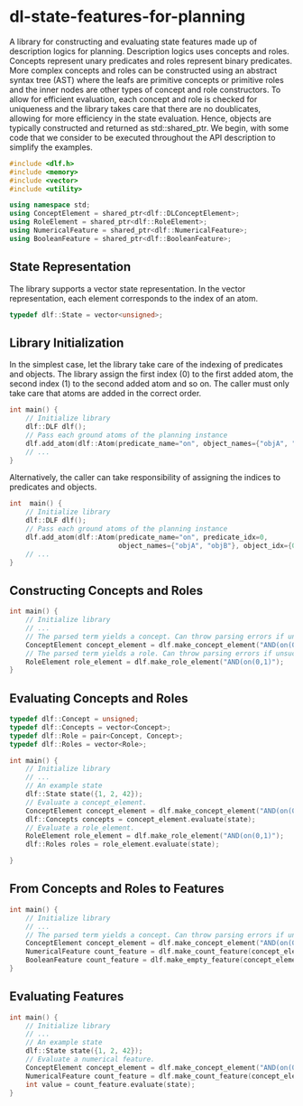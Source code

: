 
# dl-state-features-for-planning

A library for constructing and evaluating state features made up of description logics for planning.
Description logics uses concepts and roles. Concepts represent unary predicates and roles represent binary predicates. More complex concepts and roles can be constructed using an abstract syntax tree (AST) where the leafs are primitive concepts or primitive roles and the inner nodes are other types of concept and role constructors. To allow for efficient evaluation, each concept and role is checked for uniqueness and the library takes care that there are no doublicates, allowing for more efficiency in the state evaluation.
Hence, objects are typically constructed and returned as std::shared_ptr. We begin, with some code that we consider to be executed throughout the API description to simplify the examples.

```cpp
#include <dlf.h>
#include <memory>
#include <vector>
#include <utility>

using namespace std;
using ConceptElement = shared_ptr<dlf::DLConceptElement>;
using RoleElement = shared_ptr<dlf::RoleElement>;
using NumericalFeature = shared_ptr<dlf::NumericalFeature>;
using BooleanFeature = shared_ptr<dlf::BooleanFeature>;
```

## State Representation
The library supports a vector state representation.
In the vector representation, each element corresponds to the index of an atom.

```cpp
typedef dlf::State = vector<unsigned>;
```

## Library Initialization

In the simplest case, let the library take care of the indexing of predicates and objects.
The library assign the first index (0) to the first added atom,
the second index (1) to the second added atom and so on.
The caller must only take care that atoms are added in the correct order.

```cpp
int main() {
    // Initialize library
    dlf::DLF dlf();
    // Pass each ground atoms of the planning instance
    dlf.add_atom(dlf::Atom(predicate_name="on", object_names={"objA", "objB"}));
    // ...
}
```

Alternatively, the caller can take responsibility of assigning the indices to predicates and objects.

```cpp
int  main() {
    // Initialize library
    dlf::DLF dlf();
    // Pass each ground atoms of the planning instance
    dlf.add_atom(dlf::Atom(predicate_name="on", predicate_idx=0,
                           object_names={"objA", "objB"}, object_idx={0, 1}));
    // ...
}
```

##  Constructing Concepts and Roles

```cpp
int main() {
    // Initialize library
    // ...
    // The parsed term yields a concept. Can throw parsing errors if unsuccesful.
    ConceptElement concept_element = dlf.make_concept_element("AND(on(0))");
    // The parsed term yields a role. Can throw parsing errors if unsuccesful.
    RoleElement role_element = dlf.make_role_element("AND(on(0,1)");
}
```

## Evaluating Concepts and Roles

```cpp
typedef dlf::Concept = unsigned;
typedef dlf::Concepts = vector<Concept>;
typedef dlf::Role = pair<Concept, Concept>;
typedef dlf::Roles = vector<Role>;

int main() {
    // Initialize library
    // ...
    // An example state
    dlf::State state({1, 2, 42});
    // Evaluate a concept_element.
    ConceptElement concept_element = dlf.make_concept_element("AND(on(0))");
    dlf::Concepts concepts = concept_element.evaluate(state);
    // Evaluate a role_element.
    RoleElement role_element = dlf.make_role_element("AND(on(0,1)");
    dlf::Roles roles = role_element.evaluate(state);

}
```

## From Concepts and Roles to Features

```cpp
int main() {
    // Initialize library
    // ...
    // The parsed term yields a concept. Can throw parsing errors if unsuccesful.
    ConceptElement concept_element = dlf.make_concept_element("AND(on(0))");
    NumericalFeature count_feature = dlf.make_count_feature(concept_element);
    BooleanFeature count_feature = dlf.make_empty_feature(concept_element);
}
```

## Evaluating Features

```cpp
int main() {
    // Initialize library
    // ...
    // An example state
    dlf::State state({1, 2, 42});
    // Evaluate a numerical feature.
    ConceptElement concept_element = dlf.make_concept_element("AND(on(0))");
    NumericalFeature count_feature = dlf.make_count_feature(concept_element);
    int value = count_feature.evaluate(state);
}
```
